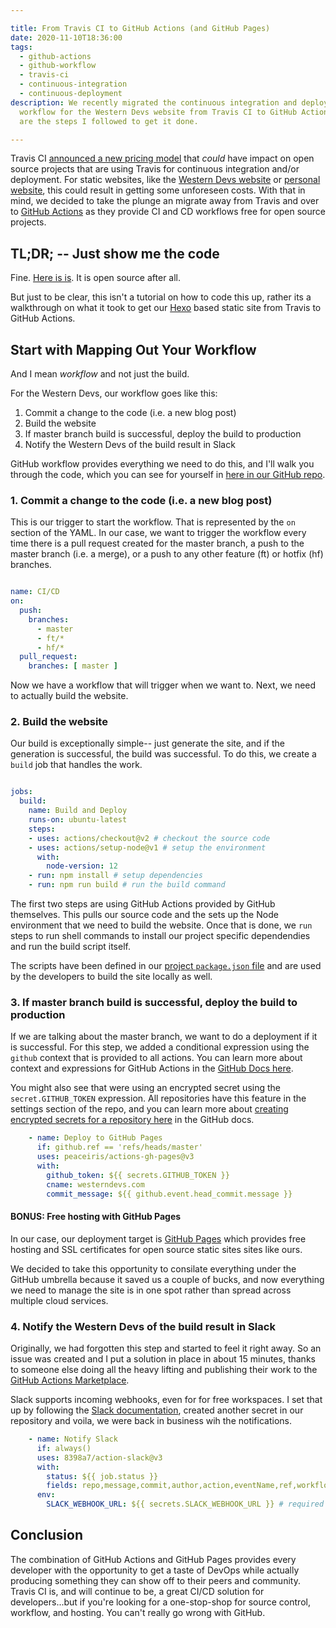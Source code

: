 ```yaml
---

title: From Travis CI to GitHub Actions (and GitHub Pages)
date: 2020-11-10T18:36:00
tags:
  - github-actions
  - github-workflow
  - travis-ci
  - continuous-integration
  - continuous-deployment
description: We recently migrated the continuous integration and deployment
  workflow for the Western Devs website from Travis CI to GitHub Actions. These
  are the steps I followed to get it done.

---
```


[1]: https://blog.travis-ci.com/2020-11-02-travis-ci-new-billing
[2]: https://docs.github.com/en/free-pro-team@latest/actions
[3]: https://westerndevs.com
[4]: https://github.com/westerndevs/western-devs-website/blob/master/.github/workflows/ci-cd.yml
[5]: https://www.davidwesst.com
[6]: https://hexo.io/
[7]: https://github.com/westerndevs/western-devs-website/blob/master/package.json
[8]: https://pages.github.com/
[9]: https://docs.github.com/en/free-pro-team@latest/actions/reference/context-and-expression-syntax-for-github-actions#about-contexts-and-expressions
[10]: https://docs.github.com/en/free-pro-team@latest/actions/reference/encrypted-secrets
[11]: https://github.com/marketplace?type=actions
[12]: https://api.slack.com/messaging/webhooks

Travis CI [announced a new pricing model][1] that _could_ have impact on open source projects that are using Travis for continuous integration and/or deployment. For static websites, like the [Western Devs website][3] or [personal website][5], this could result in getting some unforeseen costs. With that in mind, we decided to take the plunge an migrate away from Travis and over to [GitHub Actions][2] as they provide CI and CD workflows free for open source projects.

## TL;DR; -- Just show me the code
Fine. [Here is is][4]. It is open source after all.

But just to be clear, this isn't a tutorial on how to code this up, rather its a walkthrough on what it took to get our [Hexo][6] based static site from Travis to GitHub Actions.

## Start with Mapping Out Your Workflow
And I mean _workflow_ and not just the build. 

For the Western Devs, our workflow goes like this:

1. Commit a change to the code (i.e. a new blog post)
2. Build the website
3. If master branch build is successful, deploy the build to production
4. Notify the Western Devs of the build result in Slack

GitHub workflow provides everything we need to do this, and I'll walk you through the code, which you can see for yourself in [here in our GitHub repo][4].

### 1. Commit a change to the code (i.e. a new blog post)
This is our trigger to start the workflow. That is represented by the `on` section of the YAML. In our case, we want to trigger the workflow every time there is a pull request created for the master branch, a push to the master branch (i.e. a merge), or a push to any other feature (ft) or hotfix (hf) branches.

```yaml

name: CI/CD
on:
  push:
    branches:
      - master
      - ft/*
      - hf/*
  pull_request:
    branches: [ master ]

```

Now we have a workflow that will trigger when we want to. Next, we need to actually build the website.

### 2. Build the website
Our build is exceptionally simple-- just generate the site, and if the generation is successful, the build was successful. To do this, we create a `build` job that handles the work.

```yaml

jobs:
  build:
    name: Build and Deploy
    runs-on: ubuntu-latest
    steps:
    - uses: actions/checkout@v2 # checkout the source code
    - uses: actions/setup-node@v1 # setup the environment
      with:
        node-version: 12
    - run: npm install # setup dependencies
    - run: npm run build # run the build command

```

The first two steps are using GitHub Actions provided by GitHub themselves. This pulls our source code and the sets up the Node environment that we need to build the website. Once that is done, we  `run` steps to run shell commands to install our project specific dependendies and run the build script itself. 

The scripts have been defined in our [project `package.json` file][7] and are used by the developers to build the site locally as well.

### 3. If master branch build is successful, deploy the build to production
If we are talking about the master branch, we want to do a deployment if it is successful. For this step, we added a conditional expression using the `github` context that is provided to all actions. You can learn more about context and expressions for GitHub Actions in the [GitHub Docs here][9].

You might also see that were using an encrypted secret using the `secret.GITHUB_TOKEN` expression. All repositories have this feature in the settings section of the repo, and you can learn more about [creating encrypted secrets for a repository here][10] in the GitHub docs.

```yaml
    - name: Deploy to GitHub Pages
      if: github.ref == 'refs/heads/master'
      uses: peaceiris/actions-gh-pages@v3
      with:
        github_token: ${{ secrets.GITHUB_TOKEN }}
        cname: westerndevs.com
        commit_message: ${{ github.event.head_commit.message }}
```

#### BONUS: Free hosting with GitHub Pages
In our case, our deployment target is [GitHub Pages][8] which provides free hosting and SSL certificates for open source static sites sites like ours. 

We decided to take this opportunity to consilate everything under the GitHub umbrella because it saved us a couple of bucks, and now everything we need to manage the site is in one spot rather than spread across multiple cloud services.

### 4. Notify the Western Devs of the build result in Slack

Originally, we had forgotten this step and started to feel it right away. So an issue was created and I put a solution in place in about 15 minutes, thanks to someone else doing all the heavy lifting and publishing their work to the [GitHub Actions Marketplace][11].

Slack supports incoming webhooks, even for for free workspaces. I set that up by following the [Slack documentation][12], created another secret in our repository and voila, we were back in business wih the notifications.

```yaml
    - name: Notify Slack
      if: always()
      uses: 8398a7/action-slack@v3
      with:
        status: ${{ job.status }}
        fields: repo,message,commit,author,action,eventName,ref,workflow,job,took # selectable (default: repo,message)
      env:
        SLACK_WEBHOOK_URL: ${{ secrets.SLACK_WEBHOOK_URL }} # required
```

## Conclusion

The combination of GitHub Actions and GitHub Pages provides every developer with the opportunity to get a taste of DevOps while actually producing something they can show off to their peers and community. Travis CI is, and will continue to be, a great CI/CD solution for developers...but if you're looking for a one-stop-shop for source control, workflow, and hosting. You can't really go wrong with GitHub.
